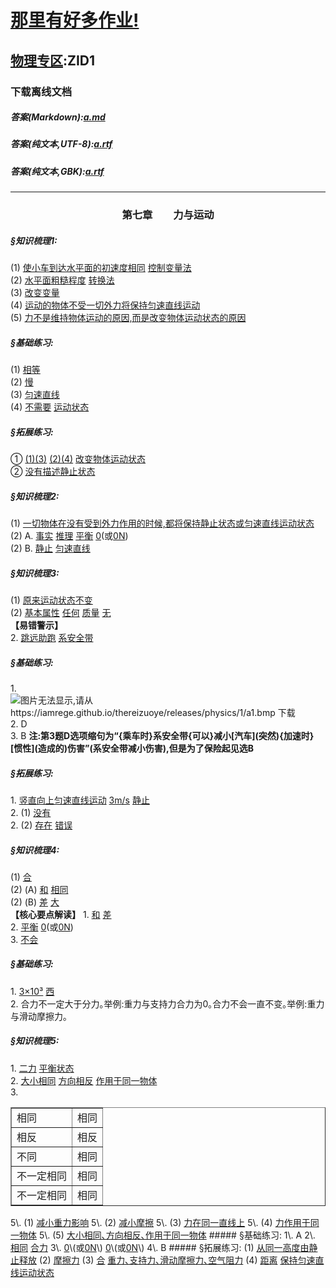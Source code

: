 # [那里有好多作业!](https://iamrege.github.io/thereiszuoye)
## [物理专区](https://iamrege.github.io/thereiszuoye/releases/physics):ZID1
### 下载离线文档
##### 答案\(Markdown\):[a.md](https://github.com/IAmREGE/thereiszuoye/releases/download/physics1/a.md)
##### 答案\(纯文本,UTF-8\):[a.rtf](https://github.com/IAmREGE/thereiszuoye/releases/download/physics1/a.txt)
##### 答案\(纯文本,GBK\):[a.rtf](https://github.com/IAmREGE/thereiszuoye/releases/download/physics1/a-gbk.txt)
-----
### <center>第七章　　力与运动</center>
##### §知识梳理1:
(1) <u>使小车到达水平面的初速度相同</u> <u>控制变量法</u>  
(2) <u>水平面粗糙程度</u> <u>转换法</u>  
(3) <u>改变变量</u>  
(4) <u>运动的物体不受一切外力将保持匀速直线运动</u>  
(5) <u>力不是维持物体运动的原因,而是改变物体运动状态的原因</u>
##### §基础练习:
(1) <u>相等</u>  
(2) <u>慢</u>  
(3) <u>匀速直线</u>  
(4) <u>不需要</u> <u>运动状态</u>
##### §拓展练习:
① <u>(1)(3)</u> <u>(2)(4)</u> <u>改变物体运动状态</u>  
② <u>没有描述静止状态</u>
##### §知识梳理2:
(1) <u>一切物体在没有受到外力作用的时候,都将保持静止状态或匀速直线运动状态</u>  
(2) A. <u>事实</u> <u>推理</u> <u>平衡</u> <u>0</u>\(或<u>0N</u>\)  
(2) B. <u>静止</u> <u>匀速直线</u>
##### §知识梳理3:
(1) <u>原来运动状态不变</u>  
(2) <u>基本属性</u> <u>任何</u> <u>质量</u> <u>无</u>  
**【易错警示】**  
2\. <u>跳远助跑</u> <u>系安全带</u>
##### §基础练习:
1\. ![图片无法显示,请从https://iamrege.github.io/thereizuoye/releases/physics/1/a1.bmp 下载](https://iamrege.github.io/thereizuoye/releases/physics/1/a1.bmp)  
2\. D  
3\. B
**注:第3题D选项缩句为“\{乘车时\}系安全带\{可以\}减小\[汽车\]\(突然\)\{加速时\}\[惯性\]\(造成的\)伤害”(系安全带减小伤害),但是为了保险起见选B**
##### §拓展练习:
1\. <u>竖直向上匀速直线运动</u> <u>3m/s</u> <u>静止</u>  
2\. (1) <u>没有</u>  
2\. (2) <u>存在</u> <u>错误</u>
##### §知识梳理4:
(1) <u>合</u>  
(2) (A) <u>和</u> <u>相同</u>  
(2) (B) <u>差</u> <u>大</u>  
**【核心要点解读】**
1\. <u>和</u> <u>差</u>  
2\. <u>平衡</u> <u>0</u>\(或<u>0N</u>\)  
3\. <u>不会</u>
##### §基础练习:
1\. <u>3×10³</u> <u>西</u>  
2\. 合力不一定大于分力｡举例:重力与支持力合力为0｡合力不会一直不变｡举例:重力与滑动摩擦力｡
##### §知识梳理5:
1\. <u>二力</u> <u>平衡状态</u>  
2\. <u>大小相同</u> <u>方向相反</u> <u>作用于同一物体</u>  
3\.  
<table border="1">
  <tr>
    <td>相同</td><td>相同</td>
  </tr>
  <tr>
    <td>相反</td><td>相反</td>
  </tr>
  <tr>
    <td>不同</td><td>相同</td>
  </tr>
  <tr>
    <td>不一定相同</td><td>相同</td>
  </tr>
  <tr>
    <td>不一定相同</td><td>相同</td>
  </tr>
</table>  
5\. (1) <u>减小重力影响</u>  
5\. (2) <u>减小摩擦</u>  
5\. (3) <u>力在同一直线上</u>  
5\. (4) <u>力作用于同一物体</u>  
5\. (5) <u>大小相同､方向相反､作用于同一物体</u>
##### §基础练习:
1\. A  
2\. <u>相同</u> <u>合力</u>  
3\. <u>0</u>\(或<u>0N</u>\) <u>0</u>\(或<u>0N</u>\)  
4\. B
##### §拓展练习:
(1) <u>从同一高度由静止释放</u>  
(2) <u>摩擦力</u>  
(3) <u>合</u> <u>重力､支持力､滑动摩擦力､空气阻力</u>  
(4) <u>距离</u> <u>保持匀速直线运动状态</u>
